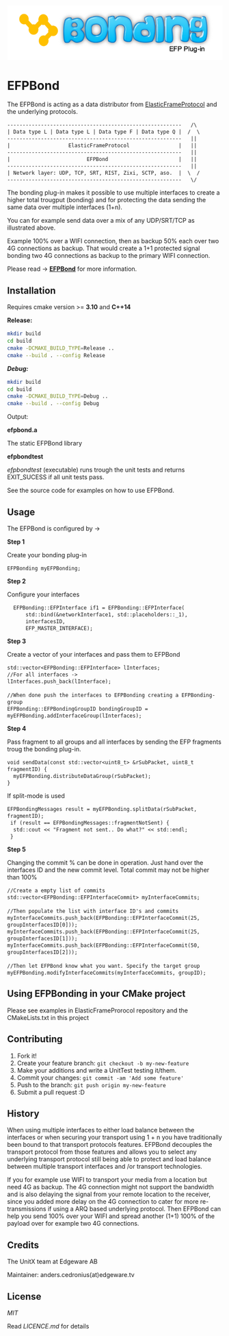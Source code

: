![alt text](efpbondingblack.png)

# EFPBond

The EFPBond is acting as a data distributor from [ElasticFrameProtocol](https://github.com/Unit-X/efp) and the underlying protocols.

```
---------------------------------------------------------   /\
| Data type L | Data type L | Data type F | Data type Q |  /  \
---------------------------------------------------------   ||
|                   ElasticFrameProtocol                |   ||
---------------------------------------------------------   ||
|                         EFPBond                       |   ||
---------------------------------------------------------   ||
| Network layer: UDP, TCP, SRT, RIST, Zixi, SCTP, aso.  |  \  /
---------------------------------------------------------   \/

```

The bonding plug-in makes it possible to use multiple interfaces to create a higher total trougput (bonding) and for protecting the data sending the same data over multiple interfaces (1+n).

You can for example send data over a mix of any UDP/SRT/TCP as illustrated above.

Example 100% over a WIFI connection, then as backup 50% each over two 4G connections as backup. That would create a 1+1 protected signal bonding two 4G connections as backup to the primary WIFI connection.

Please read -> [**EFPBond**](https://edgeware-my.sharepoint.com/:p:/g/personal/anders_cedronius_edgeware_tv/Efpyixw-TG5KuUupbCKUgfgBM3zNs-_dhM5RbUBjgdrKpw?e=NcBUBW) for more information.


## Installation

Requires cmake version >= **3.10** and **C++14**

**Release:**

```sh
mkdir build
cd build
cmake -DCMAKE_BUILD_TYPE=Release ..
cmake --build . --config Release
```

***Debug:***

```sh
mkdir build
cd build
cmake -DCMAKE_BUILD_TYPE=Debug ..
cmake --build . --config Debug
```

Output: 

**efpbond.a**

The static EFPBond library 
 
**efpbondtest**

*efpbondtest* (executable) runs trough the unit tests and returns EXIT_SUCESS if all unit tests pass.

See the source code for examples on how to use EFPBond.


## Usage

The EFPBond is configured by ->

**Step 1**

Create your bonding plug-in

```
EFPBonding myEFPBonding;
```

**Step 2**

Configure your interfaces

```
  EFPBonding::EFPInterface if1 = EFPBonding::EFPInterface(
      std::bind(&networkInterface1, std::placeholders::_1),
      interfacesID,
      EFP_MASTER_INTERFACE);
```

**Step 3**

Create a vector of your interfaces and pass them to EFPBond

```
std::vector<EFPBonding::EFPInterface> lInterfaces;
//For all interfaces ->
lInterfaces.push_back(lInterface);

//When done push the interfaces to EFPBonding creating a EFPBonding-group
EFPBonding::EFPBondingGroupID bondingGroupID = myEFPBonding.addInterfaceGroup(lInterfaces);

```

**Step 4**

Pass fragment to all groups and all interfaces by sending the EFP fragments troug the bonding plug-in.

```
void sendData(const std::vector<uint8_t> &rSubPacket, uint8_t fragmentID) {
  myEFPBonding.distributeDataGroup(rSubPacket);
}

```
If split-mode is used 

```
EFPBondingMessages result = myEFPBonding.splitData(rSubPacket, fragmentID);
 if (result == EFPBondingMessages::fragmentNotSent) {
  std::cout << "Fragment not sent.. Do what?" << std::endl;
 }
```

**Step 5**

Changing the commit % can be done in operation. Just hand over the interfaces ID and the new commit level.
Total commit may not be higher than 100%

```
//Create a empty list of commits
std::vector<EFPBonding::EFPInterfaceCommit> myInterfaceCommits;

//Then populate the list with interface ID's and commits
myInterfaceCommits.push_back(EFPBonding::EFPInterfaceCommit(25, groupInterfacesID[0]));
myInterfaceCommits.push_back(EFPBonding::EFPInterfaceCommit(25, groupInterfacesID[1]));
myInterfaceCommits.push_back(EFPBonding::EFPInterfaceCommit(50, groupInterfacesID[2]));

//Then let EFPBond know what you want. Specify the target group
myEFPBonding.modifyInterfaceCommits(myInterfaceCommits, groupID);

```


## Using EFPBonding in your CMake project

Please see examples in ElasticFrameProrocol repository and the CMakeLists.txt in this project


## Contributing

1. Fork it!
2. Create your feature branch: `git checkout -b my-new-feature`
3. Make your additions and write a UnitTest testing it/them.
4. Commit your changes: `git commit -am 'Add some feature'`
5. Push to the branch: `git push origin my-new-feature`
6. Submit a pull request :D

## History

When using multiple interfaces to either load balance between the interfaces or when securing your transport using 1 + n you have traditionally been bound to that transport protocols features.  EFPBond decouples the transport protocol from those features and allows you to select any underlying transport protocol still being able to protect and load balance between multiple transport interfaces and /or transport technologies. 

If you for example use WIFI to transport your media from a location but need 4G as backup. The 4G connection might not support the bandwidth and is also delaying the signal from your remote location to the receiver, since you added more delay on the 4G connection to cater for more re-transmissions if using a ARQ based underlying protocol. Then EFPBond can help you send 100% over your WIFI and spread another (1+1) 100% of the payload over for example two 4G connections. 


## Credits

The UnitX team at Edgeware AB

Maintainer: anders.cedronius(at)edgeware.tv



## License

*MIT*

Read *LICENCE.md* for details